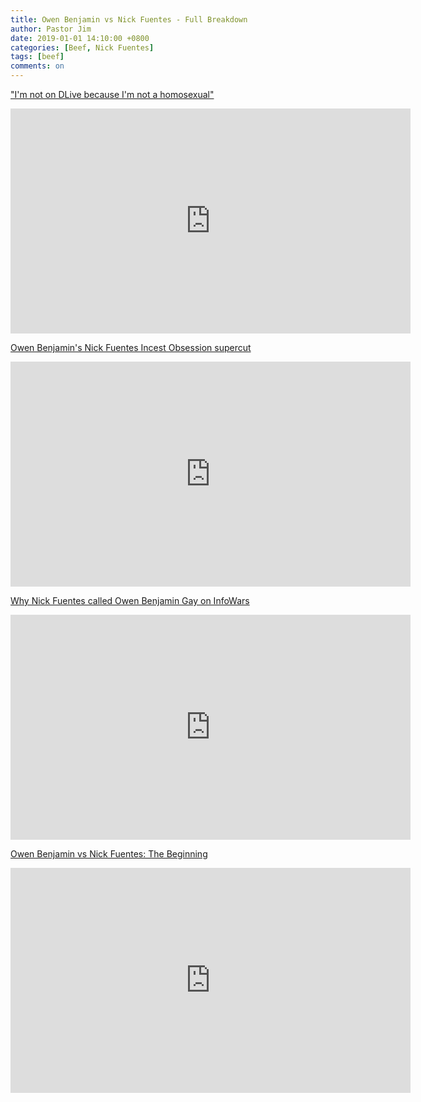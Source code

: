 ```yaml
---
title: Owen Benjamin vs Nick Fuentes - Full Breakdown
author: Pastor Jim
date: 2019-01-01 14:10:00 +0800
categories: [Beef, Nick Fuentes]
tags: [beef]
comments: on
---
```


 ["I'm not on DLive because I'm not a homosexual"](https://www.bitchute.com/video/Nsl80OtIFWqy/) 

<iframe width="640" height="360" scrolling="no" frameborder="0" style="border: none;" src="https://www.bitchute.com/embed/Nsl80OtIFWqy/"></iframe>



 [Owen Benjamin's Nick Fuentes Incest Obsession supercut](https://www.bitchute.com/video/hinjaQZaTsQS/) 
<iframe width="640" height="360" scrolling="no" frameborder="0" style="border: none;" src="https://www.bitchute.com/embed/hinjaQZaTsQS/"></iframe>



 [Why Nick Fuentes called Owen Benjamin Gay on InfoWars](https://www.bitchute.com/video/dGpBMGpE4aIu/) 
<iframe width="640" height="360" scrolling="no" frameborder="0" style="border: none;" src="https://www.bitchute.com/embed/dGpBMGpE4aIu/"></iframe>



 [Owen Benjamin vs Nick Fuentes: The Beginning](https://www.bitchute.com/video/3pWqaxCEoywP/) 
<iframe width="640" height="360" scrolling="no" frameborder="0" style="border: none;" src="https://www.bitchute.com/embed/3pWqaxCEoywP/"></iframe>

